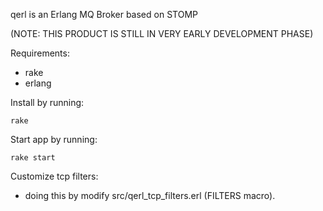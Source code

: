 qerl is an Erlang MQ Broker based on STOMP

(NOTE: THIS PRODUCT IS STILL IN VERY EARLY DEVELOPMENT PHASE)

Requirements:  
  - rake  
  - erlang  

Install by running:  

    rake

Start app by running:  

    rake start

Customize tcp filters:  
  - doing this by modify src/qerl_tcp_filters.erl (FILTERS macro).

